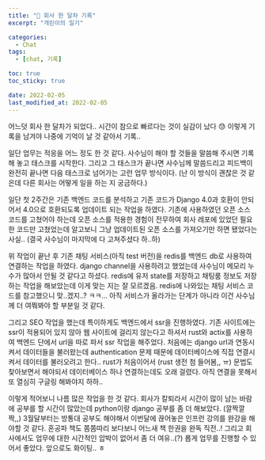 ```yaml
---
title: "💬 회사 한 달차 기록"
excerpt: "개린이의 일기"

categories:
  - Chat
tags:
  - [chat, 기록]

toc: true
toc_sticky: true

date: 2022-02-05
last_modified_at: 2022-02-05
---
```


어느덧 회사 한 달차가 되었다.. 시간이 참으로 빠르다는 것이 실감이 났다 😓 이렇게 기록을 남겨야 나중에 기억이 날 것 같아서 기록..

일단 업무는 적응을 어느 정도 한 것 같다. 사수님이 해야 할 것들을 말씀해 주시면 기록해 놓고 태스크를 시작한다. 그리고 그 태스크가 끝나면 사수님께 말씀드리고 피드백이 완전히 끝나면 다음 태스크로 넘어가는 고런 업무 방식이다. (난 이 방식이 괜찮은 것 같은데 다른 회사는 어떻게 일을 하는 지 궁금하다.)

일단 첫 2주간은 기존 백엔드 코드를 분석하고 기존 코드가 Django 4.0과 호환이 안되어서 4.0으로 호환되도록 업데이트 되는 작업을 하였다. 기존에 사용하였던 오픈 소스 코드를 고쳤어야 하는데 오픈 소스를 적용한 경험이 전무하여 회사 레포에 있었던 필요한 코드만 고쳤었는데 알고보니 그냥 업데이트된 오픈 소스를 가져오기만 하면 됐었다는 사실.. (결국 사수님이 마지막에 다 고쳐주셨다 하..하)

위 작업이 끝난 후 기존 채팅 서비스(아직 test 버전)을 redis를 백엔드 db로 사용하여 연결하는 작업을 하였다. django channel을 사용하려고 했었는데 사수님이 메모리 누수가 많아서 안될 것 같다고 하셨다. redis에 유저 state를 저장하고 채팅룸 정보도 저장하는 작업을 해보았는데 이게 맞는 지는 잘 모르겠음. redis에 나와있는 채팅 서비스 코드를 참고했으니 맞..겠지..? ㅋㅋ... 아직 서비스가 올라가는 단계가 아니라 이건 사수님께 더 여쭤봐야 할 부분일 것 같다. 

그리고 SEO 작업을 했는데 특이하게도 백엔드에서 ssr을 진행하였다. 기존 사이트에는 ssr이 적용되어 있지 않아 웹 사이트에 걸리지 않는다고 하셔서 rust와 actix를 사용하여 백엔드 단에서 url을 따로 파서 ssr 작업을 해주었다. 처음에는 django url과 연동시켜서 데이터들을 불러왔는데 authentication 문제 때문에 데이터베이스에 직접 연결시켜서 데이터를 불러오려고 한다.. rust가 처음이어서 (rust 생전 첨 들어봄,, ㅠ) 문법도 찾아보면서 해야되서 데이터베이스 하나 연결하는데도 오래 걸렸다. 아직 연결을 못해서 또 열심히 구글링 해봐야지 하하..

이렇게 적어보니 나름 많은 작업을 한 것 같다. 회사가 칼퇴라서 시간이 많이 남는 바람에 공부를 할 시간이 많았는데 python이랑 django 공부를 좀 더 해보았다. (깔짝깔짝,,) 3월달부터는 방통대 공부도 해야해서 이번달에 끊어놓은 인프런 강의를 완강을 해야할 것 같다. 혼공파 책도 쫌쫌따리 보다보니 어느새 책 한권을 완독 직전..! 그리고 회사에서도 업무에 대한 시간적인 압박이 없어서 좀 더 여유..(?) 롭게 업무를 진행할 수 있어서 좋았다. 앞으로도 화이팅.. ㅎ